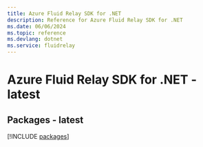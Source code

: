 ```yaml
---
title: Azure Fluid Relay SDK for .NET
description: Reference for Azure Fluid Relay SDK for .NET
ms.date: 06/06/2024
ms.topic: reference
ms.devlang: dotnet
ms.service: fluidrelay
---
```

# Azure Fluid Relay SDK for .NET - latest
## Packages - latest
[!INCLUDE [packages](fluid-relay-index.md)]